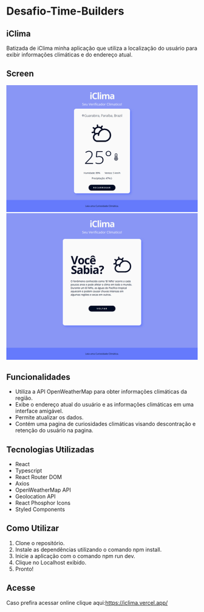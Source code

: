 # Desafio-Time-Builders

## iClima
Batizada de iClima minha aplicação que utiliza a localização do usuário para exibir informações climáticas e do endereço atual.

## Screen
<img src="./public/screens/Screen1.png">
<img src="./public/screens/Screen2.png">

## Funcionalidades
* Utiliza a API OpenWeatherMap para obter informações climáticas da região.
* Exibe o endereço atual do usuário e as informações climáticas em uma interface amigável.
* Permite atualizar os dados.
* Contém uma pagina de curiosidades climáticas visando descontração e retenção do usuário na pagina.

## Tecnologias Utilizadas
* React
* Typescript
* React Router DOM
* Axios
* OpenWeatherMap API
* Geolocation API
* React Phosphor Icons
* Styled Components

## Como Utilizar
1. Clone o repositório.
2. Instale as dependências utilizando o comando npm install.
3. Inicie a aplicação com o comando npm run dev.
4. Clique no Localhost exibido.
5. Pronto!

## Acesse
Caso prefira acessar online clique aqui:https://iclima.vercel.app/
